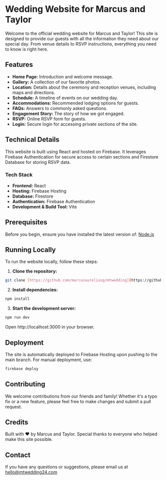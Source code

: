 # Wedding Website for Marcus and Taylor

Welcome to the official wedding website for Marcus and Taylor! This site is designed to provide our guests with all the information they need about our special day. From venue details to RSVP instructions, everything you need to know is right here.

## Features

- **Home Page:** Introduction and welcome message.
- **Gallery:** A collection of our favorite photos.
- **Location:** Details about the ceremony and reception venues, including maps and directions.
- **Schedule:** A timeline of events on our wedding day.
- **Accommodations:** Recommended lodging options for guests.
- **FAQs:** Answers to commonly asked questions.
- **Engagement Story:** The story of how we got engaged.
- **RSVP:** Online RSVP form for guests.
- **Login:** Secure login for accessing private sections of the site.

## Technical Details

This website is built using React and hosted on Firebase. It leverages Firebase Authentication for secure access to certain sections and Firestore Database for storing RSVP data.

### Tech Stack

- **Frontend:** React
- **Hosting:** Firebase Hosting
- **Database:** Firestore
- **Authentication:** Firebase Authentication
- **Development & Build Tool:** Vite

## Prerequisites

Before you begin, ensure you have installed the latest version of:
[Node.js](https://nodejs.org/en)

## Running Locally

To run the website locally, follow these steps:

1. **Clone the repository:**

```bash
git clone [https://github.com/marcusaureliusg/mtwedding](https://github.com/marcusaureliusg/mtwedding.git)
```

2. **Install dependencies:**
```bash
npm install
```

3. **Start the development server:**
```bash
npm run dev
```
Open http://localhost:3000 in your browser.

## Deployment
The site is automatically deployed to Firebase Hosting upon pushing to the main branch. For manual deployment, use:
```bash
firebase deploy
```
## Contributing
We welcome contributions from our friends and family! Whether it's a typo fix or a new feature, please feel free to make changes and submit a pull request.

## Credits
Built with ♥ by Marcus and Taylor. Special thanks to everyone who helped make this site possible.

## Contact
If you have any questions or suggestions, please email us at hello@mtwedding24.com
